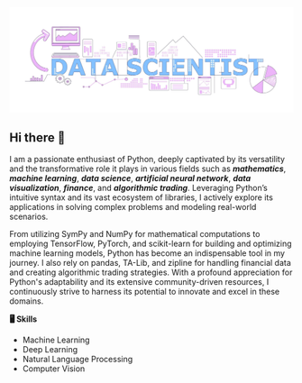 [![MasterHead](Image/data-scientist-01.jpg)](https://github.com/yaser-rahmati-official)


## Hi there 👋

I am a passionate enthusiast of Python, deeply captivated by its versatility and the transformative role it plays in various fields such as ***mathematics***, ***machine learning***, ***data science***, ***artificial neural network***, ***data visualization***, ***finance***, and ***algorithmic trading***. Leveraging Python’s intuitive syntax and its vast ecosystem of libraries, I actively explore its applications in solving complex problems and modeling real-world scenarios.

From utilizing SymPy and NumPy for mathematical computations to employing TensorFlow, PyTorch, and scikit-learn for building and optimizing machine learning models, Python has become an indispensable tool in my journey. I also rely on pandas, TA-Lib, and zipline for handling financial data and creating algorithmic trading strategies. With a profound appreciation for Python's adaptability and its extensive community-driven resources, I continuously strive to harness its potential to innovate and excel in these domains.


<!--
**yaser-rahmati-official/yaser-rahmati-official** is a ✨ _special_ ✨ repository because its `README.md` (this file) appears on your GitHub profile.

Here are some ideas to get you started:

- 🔭 I’m currently working on ...
- 🌱 I’m currently learning ...
- 👯 I’m looking to collaborate on ...
- 🤔 I’m looking for help with ...
- 💬 Ask me about ...
- 📫 How to reach me: ...
- 😄 Pronouns: ...
- ⚡ Fun fact: ...
-->

**🖥 Skills**
* Machine Learning
* Deep Learning
* Natural Language Processing
* Computer Vision
